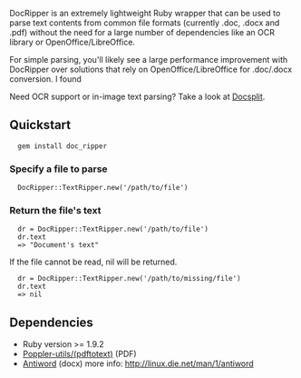 DocRipper is an extremely lightweight Ruby wrapper that can be used to parse text contents from common file formats (currently .doc, .docx and .pdf) without the need for a large number of dependencies like an OCR library or OpenOffice/LibreOffice.

For simple parsing, you'll likely see a large performance improvement with DocRipper over solutions that rely on OpenOffice/LibreOffice for .doc/.docx conversion. I found

Need OCR support or in-image text parsing? Take a look at [Docsplit](https://github.com/documentcloud/docsplit).

## Quickstart

```
  gem install doc_ripper
```
### Specify a file to parse

```
  DocRipper::TextRipper.new('/path/to/file')
```

### Return the file's text
```
  dr = DocRipper::TextRipper.new('/path/to/file')
  dr.text
  => "Document's text"
```

If the file cannot be read, nil will be returned.

```
  dr = DocRipper::TextRipper.new('/path/to/missing/file')
  dr.text
  => nil
```


## Dependencies
 - Ruby version >= 1.9.2
 - [Poppler-utils/(pdftotext)](http://poppler.freedesktop.org/) (PDF)
 - [Antiword](http://www.winfield.demon.nl/) (docx) more info: http://linux.die.net/man/1/antiword
